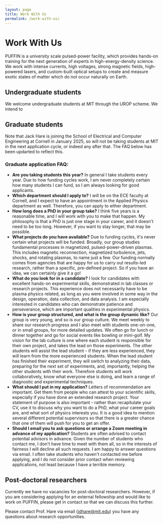 ```yaml
---
layout: page
title: Work With Us
permalink: /work-with-us/
---
```


# Work With Us

PUFFIN is a university scale pulsed-power facility, which provides hands-on training for the next generation of experts in high-energy-density science. We work with intense currents, high voltages, strong magnetic fields, high-powered lasers, and custom-built optical setups to create and measure exotic states of matter which do not occur naturally on Earth.

## Undergraduate students

We welcome undergraduate students at MIT through the UROP scheme. We intend to 

## Graduate students

Note that Jack Hare is joining the School of Electrical and Computer Engineering at Cornell in January 2025, so will not be taking students at MIT in the next application cycle, or indeed any after that. The FAQ below has been updarted to reflect this.

### Graduate application FAQ:
- __Are you taking students this year?__ In general I take students every year. Due to how funding cycles work, I am never completely certain how many students I can fund, so I am always looking for good applicants.
- __Which department should I apply to?__ I will be on the ECE faculty at Cornell, and I expect to have an appointment in the Applied Physics department as well. Therefore, you can apply to either department.
- __How long does a PhD in your group take?__ I think five years is a reasonable time, and I will work with you to make that happen. My philosophy is that a PhD is just one stage in your career, and it doesn't need to be too long. However, if you want to stay longer, that may be possible.
- __What projects do you have available?__ Due to funding cycles, it's never certain what projects will be funded. Broadly, our group studies fundamental processes in magnetized, pulsed-power-driven plasmas. This includes magnetic reconnection, magnetized turbulence, jets, shocks, and rotating plasmas, to name just a few. Our funding normally comes from agencies that are happy for us to carry out results-led research, rather than a specific, pre-defined project. So if you have an idea, we can certainly give it a go!
- __What do you look for in a candidate?__ I look for candidates with excellent hands-on experimental skills, demonstrated in lab classes or research projects. This experience does not necessarily have to be plasma physics related, as long as you were involved in some way in the design, operation, data collection, and data analysis. I am especially interested in candidates who can demonstrate patience and perseverance, which are important qualities in experimental physics.
- __How is your group structured, and what is the group dynamic like?__ Our group is very young, and so is our group culture. We meet weekly to share our research progress and I also meet with students one-on-one, or in small groups, for more detailed updates. We often go for lunch or dinner together and go for social events like bowling or mini-golf. My vision for the lab culture is one where each student is responsible for their own project, and takes the lead on those experiments. The other students will assist the lead student - if they are less experienced, they will learn from the more experienced students. When the lead student has finished their experiment, they will switch to analyzing their data, preparing for the next set of experiments, and, importantly, helping the other students with their work. Therefore students will work collaboratively, know what everyone else is doing, and learn a range of diagnostic and experimental techniques.
- __What should I put in my application?__ Letters of recommendation are important. Get them from people who can attest to your scientific skills, especially if you have done an extended research project. Your statement of purpose is also important - rather than recapitulate your CV, use it to discuss why you want to do a PhD, what your career goals are, and what sort of physics interests you. It is a good idea to mention several different potential supervisors so that there is a greater chance that one of them will push for you to get an offer.
- __Should I email you to ask questions or arrange a Zoom meeting in advance of my application?__ Students are often advised to contact potential advisors in advance. Given the number of students who contact me, I don't have time to meet with them all, so in the interests of fairness I will decline all such requests. I am happy to answer questions via email. I often take students who haven't contacted me before applying, and I do not consider prior contact when reviewing applications, not least because I have a terrible memory. 

## Post-doctoral researchers

Currently we have no vacancies for post-doctoral researchers. However, if you are considering applying for an external fellowship and would like to work on PUFFIN, please get in contact so that we can discuss this further.

Please contact Prof. Hare via email ([jdhare@mit.edu](mailto:jdhare@mit.edu))  you have any questions about research opportunities.
